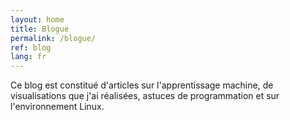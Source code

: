 ```yaml
---
layout: home
title: Blogue
permalink: /blogue/
ref: blog
lang: fr
---
```


Ce blog est constitué d'articles sur l'apprentissage machine, de visualisations que j'ai réalisées, astuces de programmation et sur l'environnement Linux.
